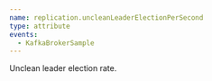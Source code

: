 ```yaml
---
name: replication.uncleanLeaderElectionPerSecond
type: attribute
events:
  - KafkaBrokerSample
---
```


Unclean leader election rate.